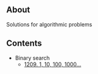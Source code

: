 ## About
Solutions for algorithmic problems

## Contents
* Binary search
    * [1209. 1, 10, 100, 1000...](problems/v3/1209_1_10_100/readme.md)
